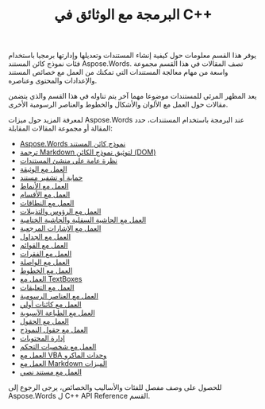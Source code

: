﻿---
title: البرمجة مع الوثائق في C++
second_title: Aspose.Words ل C++
articleTitle: البرمجة مع الوثائق
linktitle: البرمجة مع الوثائق
type: docs
description: "استخدم فئات نموذج كائن المستند Aspose.Words لإنشاء المستندات وتعديلها وإدارتها برمجيا باستخدام C++. العمل مع خصائص المستند والإعدادات والمحتوى، وكذلك مع مظهر المستند من خلال إدارة الألوان والأشكال والخطوط والرسومات الأخرى."
weight: 50
url: /ar/cpp/programming-with-documents/
---

يوفر هذا القسم معلومات حول كيفية إنشاء المستندات وتعديلها وإدارتها برمجيا باستخدام فئات نموذج كائن المستند Aspose.Words. تصف المقالات في هذا القسم مجموعة واسعة من مهام معالجة المستندات التي تمكنك من العمل مع خصائص المستند والإعدادات والمحتوى وعناصره.

يعد المظهر المرئي للمستندات موضوعا مهما آخر يتم تناوله في هذا القسم والذي يتضمن مقالات حول العمل مع الألوان والأشكال والخطوط والعناصر الرسومية الأخرى.

لمعرفة المزيد حول ميزات Aspose.Words عند البرمجة باستخدام المستندات، حدد المقالة أو مجموعة المقالات المقابلة:

- [Aspose.Words نموذج كائن المستند](/words/cpp/aspose-words-document-object-model/)
- [ترجمة Markdown لتوثيق نموذج الكائن (DOM)](/words/cpp/translate-markdown-to-document-object-model/)
- [نظرة عامة على منشئ المستندات](/words/cpp/document-builder-overview/)
- [العمل مع الوثيقة](/words/cpp/working-with-document/)
- [حماية أو تشفير مستند](/words/cpp/protect-or-encrypt-a-document/)
- [العمل مع الأنماط](/words/cpp/working-with-styles-and-themes/)
- [العمل مع الأقسام](/words/cpp/working-with-sections/)
- [العمل مع النطاقات](/words/cpp/working-with-ranges/)
- [العمل مع الرؤوس والتذييلات](/words/cpp/working-with-headers-and-footers/)
- [العمل مع الحاشية السفلية والحاشية الختامية](/words/cpp/working-with-footnote-and-endnote/)
- [العمل مع الإشارات المرجعية](/words/cpp/working-with-bookmarks/)
- [العمل مع الجداول](/words/cpp/working-with-tables/)
- [العمل مع القوائم](/words/cpp/working-with-lists/)
- [العمل مع الفقرات](/words/cpp/working-with-paragraphs/)
- [العمل مع الواصلة](/words/cpp/working-with-hyphenation/)
- [العمل مع الخطوط](/words/cpp/working-with-fonts/)
- [العمل مع TextBoxes](/words/cpp/working-with-textboxes/)
- [العمل مع التعليقات](/words/cpp/working-with-comments/)
- [العمل مع العناصر الرسومية](/words/cpp/working-with-graphic-elements/)
- [العمل مع كائنات أولي](/words/cpp/working-with-ole-objects/)
- [العمل مع الطباعة الآسيوية](/words/cpp/working-with-asian-typography/)
- [العمل مع الحقول](/words/cpp/working-with-fields/)
- [العمل مع حقول النموذج](/words/cpp/working-with-form-fields/)
- [إدارة المحتويات](/words/cpp/contents-management/)
- [العمل مع شخصيات التحكم](/words/cpp/working-with-control-characters/)
- [العمل مع VBA وحدات الماكرو](/words/cpp/working-with-vba-macros/)
- [العمل مع Markdown الميزات](/words/cpp/working-with-markdown-features/)
- [العمل مع مستند نصي](/words/cpp/working-with-text-document/)

للحصول على وصف مفصل للفئات والأساليب والخصائص، يرجى الرجوع إلى Aspose.Words ل C++ API Reference القسم.